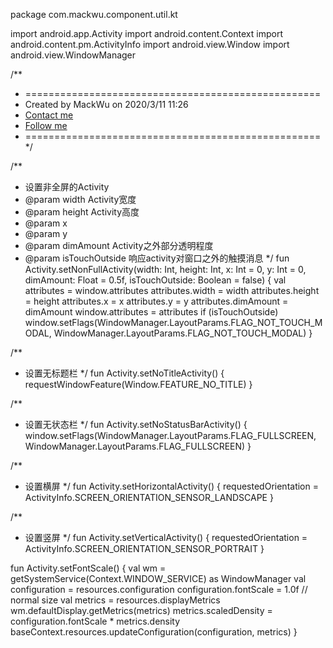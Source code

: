 package com.mackwu.component.util.kt

import android.app.Activity
import android.content.Context
import android.content.pm.ActivityInfo
import android.view.Window
import android.view.WindowManager

/**
 * ===================================================
 * Created by MackWu on 2020/3/11 11:26
 * <a href="mailto:wumengjiao828@163.com">Contact me</a>
 * <a href="https://github.com/mackwu828">Follow me</a>
 * ===================================================
 */

/**
 * 设置非全屏的Activity
 * @param width Activity宽度
 * @param height Activity高度
 * @param x
 * @param y
 * @param dimAmount Activity之外部分透明程度
 * @param isTouchOutside 响应activity对窗口之外的触摸消息
 */
fun Activity.setNonFullActivity(width: Int, height: Int, x: Int = 0, y: Int = 0, dimAmount: Float = 0.5f, isTouchOutside: Boolean = false) {
    val attributes = window.attributes
    attributes.width = width
    attributes.height = height
    attributes.x = x
    attributes.y = y
    attributes.dimAmount = dimAmount
    window.attributes = attributes
    if (isTouchOutside) window.setFlags(WindowManager.LayoutParams.FLAG_NOT_TOUCH_MODAL, WindowManager.LayoutParams.FLAG_NOT_TOUCH_MODAL)
}

/**
 * 设置无标题栏
 */
fun Activity.setNoTitleActivity() {
    requestWindowFeature(Window.FEATURE_NO_TITLE)
}

/**
 * 设置无状态栏
 */
fun Activity.setNoStatusBarActivity() {
    window.setFlags(WindowManager.LayoutParams.FLAG_FULLSCREEN, WindowManager.LayoutParams.FLAG_FULLSCREEN)
}

/**
 * 设置横屏
 */
fun Activity.setHorizontalActivity() {
    requestedOrientation = ActivityInfo.SCREEN_ORIENTATION_SENSOR_LANDSCAPE
}

/**
 * 设置竖屏
 */
fun Activity.setVerticalActivity() {
    requestedOrientation = ActivityInfo.SCREEN_ORIENTATION_SENSOR_PORTRAIT
}


fun Activity.setFontScale() {
    val wm = getSystemService(Context.WINDOW_SERVICE) as WindowManager
    val configuration = resources.configuration
    configuration.fontScale = 1.0f // normal size
    val metrics = resources.displayMetrics
    wm.defaultDisplay.getMetrics(metrics)
    metrics.scaledDensity = configuration.fontScale * metrics.density
    baseContext.resources.updateConfiguration(configuration, metrics)
}